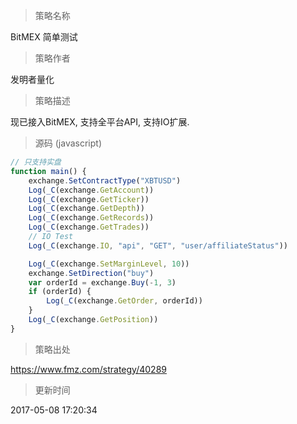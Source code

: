 
> 策略名称

BitMEX 简单测试

> 策略作者

发明者量化

> 策略描述

现已接入BitMEX, 支持全平台API, 支持IO扩展.



> 源码 (javascript)

``` javascript
// 只支持实盘
function main() {
    exchange.SetContractType("XBTUSD")
    Log(_C(exchange.GetAccount))
    Log(_C(exchange.GetTicker))
    Log(_C(exchange.GetDepth))
    Log(_C(exchange.GetRecords))
    Log(_C(exchange.GetTrades))
    // IO Test
    Log(_C(exchange.IO, "api", "GET", "user/affiliateStatus"))

    Log(_C(exchange.SetMarginLevel, 10))
    exchange.SetDirection("buy")
    var orderId = exchange.Buy(-1, 3)
    if (orderId) {
        Log(_C(exchange.GetOrder, orderId))
    }
    Log(_C(exchange.GetPosition))
}
```

> 策略出处

https://www.fmz.com/strategy/40289

> 更新时间

2017-05-08 17:20:34

